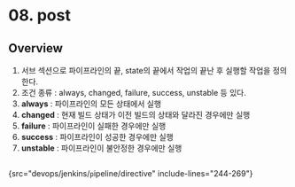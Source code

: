 # 08. post

## Overview
1. 서브 섹션으로 파이프라인의 끝, state의 끝에서 작업의 끝난 후 실행할 작업을 정의한다.
2. 조건 종류 : always, changed, failure, success, unstable 등 있다.
3. **always** : 파이프라인의 모든 상태에서 실행
4. **changed** : 현재 빌드 상태가 이전 빌드의 상태와 달라진 경우에만 실행
5. **failure** : 파이프라인이 실패한 경우에만 실행
6. **success** : 파이프라인이 성공한 경우에만 실행
7. **unstable** : 파이프라인이 불안정한 경우에만 실행

```Groovy
```
{src="devops/jenkins/`p`ipeline/directive" include-lines="244-269"}